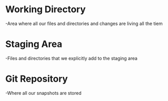 # Working Directory
-Area where all our files and directories and changes are living all the tiem

# Staging Area
-Files and directories that we explicitly add to the staging area

# Git Repository
-Where all our snapshots are stored

